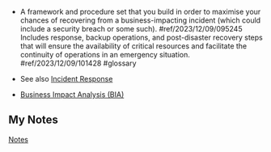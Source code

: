 - A framework and procedure set that you build in order to maximise your chances of recovering from a business-impacting incident (which could include a security breach or some such). #ref/2023/12/09/095245 Includes response, backup operations, and post-disaster recovery steps that will ensure the availability of critical resources and facilitate the continuity of operations in an emergency situation. #ref/2023/12/09/101428 #glossary 

- See also [Incident Response](incident-response.md)

- [Business Impact Analysis (BIA)](business-impact-analysis.md)
## My Notes
[Notes](mynotes/business-continuity-plan-notes.md)
